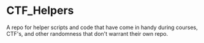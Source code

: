 # CTF_Helpers

A repo for helper scripts and code that have come in handy during courses, CTF's, and other randomness that don't warrant their own repo.
